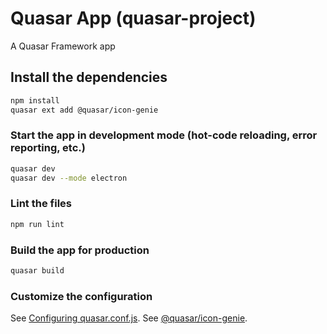 # Quasar App (quasar-project)

A Quasar Framework app

## Install the dependencies
```bash
npm install
quasar ext add @quasar/icon-genie
```

### Start the app in development mode (hot-code reloading, error reporting, etc.)
```bash
quasar dev
quasar dev --mode electron
```

### Lint the files
```bash
npm run lint
```

### Build the app for production
```bash
quasar build
```

### Customize the configuration
See [Configuring quasar.conf.js](https://quasar.dev/quasar-cli/quasar-conf-js).
See [@quasar/icon-genie](https://github.com/quasarframework/app-extension-icon-genie).
